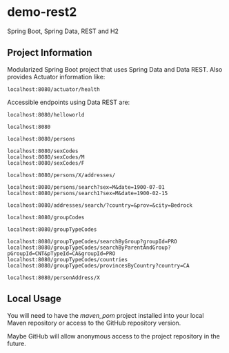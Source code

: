 # demo-rest2
Spring Boot, Spring Data, REST and H2

## Project Information
Modularized Spring Boot project that uses Spring Data and Data REST.
Also provides Actuator information like:
    
    localhost:8080/actuator/health

Accessible endpoints using Data REST are:

    localhost:8080/helloworld

    localhost:8080

    localhost:8080/persons

    localhost:8080/sexCodes
    localhost:8080/sexCodes/M
    localhost:8080/sexCodes/F

    localhost:8080/persons/X/addresses/

    localhost:8080/persons/search?sex=M&date=1900-07-01
    localhost:8080/persons/search1?sex=M&date=1900-02-15

    localhost:8080/addresses/search/?country=&prov=&city=Bedrock

    localhost:8080/groupCodes

    localhost:8080/groupTypeCodes

    localhost:8080/groupTypeCodes/searchByGroup?groupId=PRO
    localhost:8080/groupTypeCodes/searchByParentAndGroup?pGroupId=CNT&pTypeId=CA&groupId=PRO
    localhost:8080/groupTypeCodes/countries
    localhost:8080/groupTypeCodes/provincesByCountry?country=CA

    localhost:8080/personAddress/X

## Local Usage
You will need to have the _maven_pom_ project installed into your
local Maven repository or access to the GitHub repository version.

Maybe GitHub will allow anonymous access to the project repository
in the future.
